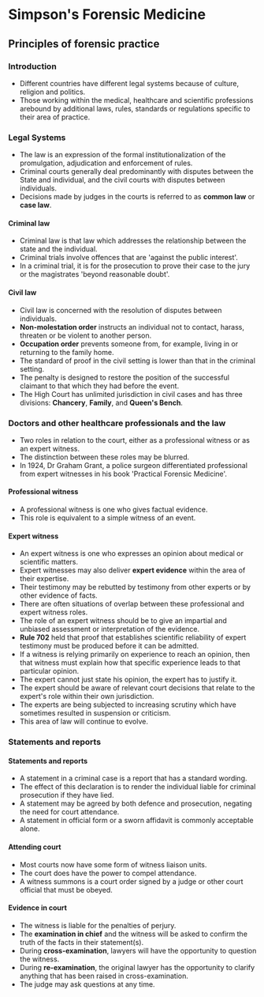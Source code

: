 # Simpson's Forensic Medicine

## Principles of forensic practice

### Introduction

- Different countries have different legal systems because of culture, religion and politics.
- Those working within the medical, healthcare and scientific professions arebound by additional laws, rules, standards or regulations specific to their area of practice.

### Legal Systems

- The law is an expression of the formal institutionalization of the promulgation, adjudication and enforcement of rules.
- Criminal courts generally deal predominantly with disputes between the State and individual, and the civil courts with disputes between individuals.
- Decisions made by judges in the courts is referred to as **common law** or **case law**.

#### Criminal law

- Criminal law is that law which addresses the relationship between the state and the individual.
- Criminal trials involve offences that are 'against the public interest'.
- In a criminal trial, it is for the prosecution to prove their case to the jury or the magistrates 'beyond reasonable doubt'.

#### Civil law

- Civil law is concerned with the resolution of disputes between individuals.
- **Non-molestation order** instructs an individual not to contact, harass, threaten or be violent to another person.
- **Occupation order** prevents someone from, for example, living in or returning to the family home.
- The standard of proof in the civil setting is lower than that in the criminal setting.
- The penalty is designed to restore the position of the successful claimant to that which they had before the event.
- The High Court has unlimited jurisdiction in civil cases and has three divisions: **Chancery**, **Family**, and **Queen's Bench**.

### Doctors and other healthcare professionals and the law

- Two roles in relation to the court, either as a professional witness or as an expert witness.
- The distinction between these roles may be blurred.
- In 1924, Dr Graham Grant, a police surgeon differentiated professional from expert witnesses in his book 'Practical Forensic Medicine'.

#### Professional witness

- A professional witness is one who gives factual evidence.
- This role is equivalent to a simple witness of an event.

#### Expert witness

- An expert witness is one who expresses an opinion about medical or scientific matters.
- Expert witnesses may also deliver **expert evidence** within the area of their expertise.
- Their testimony may be rebutted by testimony from other experts or by other evidence of facts.
- There are often situations of overlap between these professional and expert witness roles.
- The role of an expert witness should be to give an impartial and unbiased assessment or interpretation of the evidence.
- **Rule 702** held that proof that establishes scientific reliability of expert testimony must be produced before it can be admitted.
- If a witness is relying primarily on experience to reach an opinion, then that witness must explain how that specific experience leads to that particular opinion.
- The expert cannot just state his opinion, the expert has to justify it.
- The expert should be aware of relevant court decisions that relate to the expert's role within their own jurisdiction.
- The experts are being subjected to increasing scrutiny which have sometimes resulted in suspension or criticism.
- This area of law will continue to evolve.

### Statements and reports

#### Statements and reports

- A statement in a criminal case is a report that has a standard wording.
- The effect of this declaration is to render the individual liable for criminal prosecution if they have lied.
- A statement may be agreed by both defence and prosecution, negating the need for court attendance.
- A statement in official form or a sworn affidavit is commonly acceptable alone.

#### Attending court

- Most courts now have some form of witness liaison units.
- The court does have the power to compel attendance.
- A witness summons is a court order signed by a judge or other court official that must be obeyed.

#### Evidence in court

- The witness is liable for the penalties of perjury.
- The **examination in chief** and the witness will be asked to confirm the truth of the facts in their statement(s).
- During **cross-examination**, lawyers will have the opportunity to question the witness.
- During **re-examination**, the original lawyer has the opportunity to clarify anything that has been raised in cross-examination.
- The judge may ask questions at any time.
